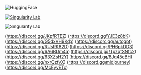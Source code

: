 
![HuggingFace](https://invidget.switchblade.xyz/hugging-face-879548962464493619)

[![Singularity Lab](https://invidget.switchblade.xyz/jc4xtF58Ve)](https://discord.gg/jc4xtF58Ve)

![Singularity Lab](https://invidget.switchblade.xyz/8MtgXxP5)

(https://discord.gg/JKpfRTEZ)
(https://discord.gg/YJE3z8bK)
(https://discord.gg/G5dxVH9Kdp)
(https://discord.gg/autogpt)
(https://discord.gg/RUsRK82D)
(https://discord.gg/PH6pkDD3)
(https://discord.gg/6A6BDm4a)
(https://discord.gg/TpzqfSNfc2)
(https://discord.gg/63XZsH2Y)
(https://discord.gg/8Jq45eBH)
(https://discord.gg/nxrQzfvX)
(https://discord.gg/midjourney)
(https://discord.gg/McEyvETc)


